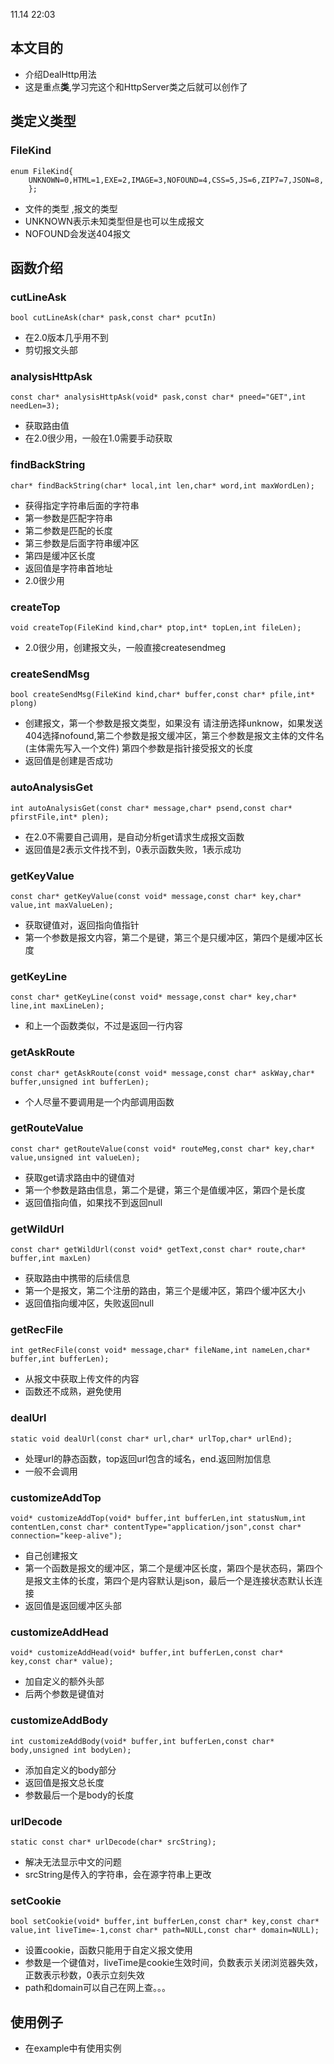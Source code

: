 11.14 22:03
## 本文目的
- 介绍DealHttp用法
- 这是重点**类**,学习完这个和HttpServer类之后就可以创作了 

## 类定义类型
### FileKind
```
enum FileKind{
	UNKNOWN=0,HTML=1,EXE=2,IMAGE=3,NOFOUND=4,CSS=5,JS=6,ZIP7=7,JSON=8,
	};
```
- 文件的类型 ,报文的类型 
- UNKNOWN表示未知类型但是也可以生成报文
- NOFOUND会发送404报文 

## 函数介绍
### cutLineAsk
```
bool cutLineAsk(char* pask,const char* pcutIn)
``` 
- 在2.0版本几乎用不到 
- 剪切报文头部

### analysisHttpAsk
```
const char* analysisHttpAsk(void* pask,const char* pneed="GET",int needLen=3);
``` 
- 获取路由值
- 在2.0很少用，一般在1.0需要手动获取

### findBackString
```
char* findBackString(char* local,int len,char* word,int maxWordLen);
``` 
- 获得指定字符串后面的字符串
- 第一参数是匹配字符串
- 第二参数是匹配的长度
- 第三参数是后面字符串缓冲区
- 第四是缓冲区长度
- 返回值是字符串首地址
- 2.0很少用

### createTop
```
void createTop(FileKind kind,char* ptop,int* topLen,int fileLen);
``` 
- 2.0很少用，创建报文头，一般直接createsendmeg

### createSendMsg
```
bool createSendMsg(FileKind kind,char* buffer,const char* pfile,int* plong)
``` 
- 创建报文，第一个参数是报文类型，如果没有 请注册选择unknow，如果发送404选择nofound,第二个参数是报文缓冲区，第三个参数是报文主体的文件名(主体需先写入一个文件)
第四个参数是指针接受报文的长度
- 返回值是创建是否成功

### autoAnalysisGet
```
int autoAnalysisGet(const char* message,char* psend,const char* pfirstFile,int* plen);
``` 
- 在2.0不需要自己调用，是自动分析get请求生成报文函数
- 返回值是2表示文件找不到，0表示函数失败，1表示成功

### getKeyValue
```
const char* getKeyValue(const void* message,const char* key,char* value,int maxValueLen);
``` 
- 获取键值对，返回指向值指针
- 第一个参数是报文内容，第二个是键，第三个是只缓冲区，第四个是缓冲区长度

### getKeyLine
```
const char* getKeyLine(const void* message,const char* key,char* line,int maxLineLen);
``` 
- 和上一个函数类似，不过是返回一行内容

### getAskRoute
```
const char* getAskRoute(const void* message,const char* askWay,char* buffer,unsigned int bufferLen);
``` 
- 个人尽量不要调用是一个内部调用函数

### getRouteValue
```
const char* getRouteValue(const void* routeMeg,const char* key,char* value,unsigned int valueLen);
``` 
- 获取get请求路由中的键值对
- 第一个参数是路由信息，第二个是键，第三个是值缓冲区，第四个是长度
- 返回值指向值，如果找不到返回null

### getWildUrl
```
const char* getWildUrl(const void* getText,const char* route,char* buffer,int maxLen)
``` 
- 获取路由中携带的后续信息
- 第一个是报文，第二个注册的路由，第三个是缓冲区，第四个缓冲区大小
- 返回值指向缓冲区，失败返回null

### getRecFile
```
int getRecFile(const void* message,char* fileName,int nameLen,char* buffer,int bufferLen);
``` 
- 从报文中获取上传文件的内容
- 函数还不成熟，避免使用

### dealUrl
```
static void dealUrl(const char* url,char* urlTop,char* urlEnd);
``` 
- 处理url的静态函数，top返回url包含的域名，end.返回附加信息
- 一般不会调用

### customizeAddTop
```
void* customizeAddTop(void* buffer,int bufferLen,int statusNum,int contentLen,const char* contentType="application/json",const char* connection="keep-alive");
```
- 自己创建报文
- 第一个函数是报文的缓冲区，第二个是缓冲区长度，第四个是状态码，第四个是报文主体的长度，第四个是内容默认是json，最后一个是连接状态默认长连接
- 返回值是返回缓冲区头部

### customizeAddHead
```
void* customizeAddHead(void* buffer,int bufferLen,const char* key,const char* value);
```
- 加自定义的额外头部
- 后两个参数是键值对

### customizeAddBody
```
int customizeAddBody(void* buffer,int bufferLen,const char* body,unsigned int bodyLen);
```
- 添加自定义的body部分
- 返回值是报文总长度
- 参数最后一个是body的长度

### urlDecode
```
static const char* urlDecode(char* srcString);
```
- 解决无法显示中文的问题
- srcString是传入的字符串，会在源字符串上更改

### setCookie
```
bool setCookie(void* buffer,int bufferLen,const char* key,const char* value,int liveTime=-1,const char* path=NULL,const char* domain=NULL);
```
- 设置cookie，函数只能用于自定义报文使用
- 参数是一个键值对，liveTime是cookie生效时间，负数表示关闭浏览器失效，正数表示秒数，0表示立刻失效
- path和domain可以自己在网上查。。。

## 使用例子
- 在example中有使用实例
